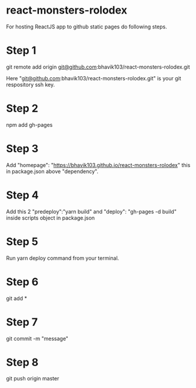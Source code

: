 # react-monsters-rolodex

For hosting ReactJS app to github static pages do following steps.

# Step 1

git remote add origin git@github.com:bhavik103/react-monsters-rolodex.git

Here "git@github.com:bhavik103/react-monsters-rolodex.git" is your git respository ssh key.

# Step 2

npm add gh-pages

# Step 3

Add "homepage": "https://bhavik103.github.io/react-monsters-rolodex" this in package.json above "dependency".

# Step 4

Add this 2 "predeploy":"yarn build" and  "deploy": "gh-pages -d build" inside scripts object in package.json

# Step 5

Run yarn deploy command from your terminal.

# Step 6

git add *

# Step 7

git commit -m "message"

# Step 8

git push origin master
